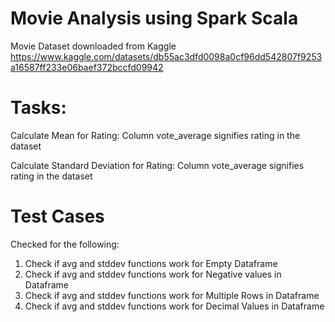 
# Movie Analysis using Spark Scala

Movie Dataset downloaded from Kaggle
https://www.kaggle.com/datasets/db55ac3dfd0098a0cf96dd542807f9253a16587ff233e06baef372bccfd09942

# Tasks:

Calculate Mean for Rating: Column vote_average signifies rating in the dataset

Calculate Standard Deviation for Rating: Column vote_average signifies rating in the dataset


# Test Cases

Checked for the following:

1. Check if avg and stddev functions work for Empty Dataframe
2. Check if avg and stddev functions work for Negative values in Dataframe
3. Check if avg and stddev functions work for Multiple Rows in Dataframe
4. Check if avg and stddev functions work for Decimal Values in Dataframe

